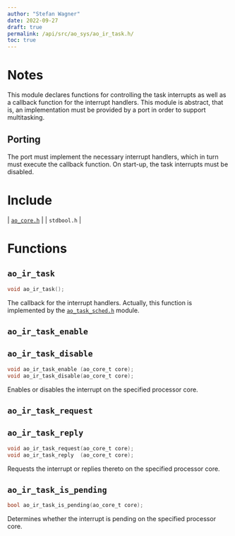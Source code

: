 ```yaml
---
author: "Stefan Wagner"
date: 2022-09-27
draft: true
permalink: /api/src/ao_sys/ao_ir_task.h/
toc: true
---
```


# Notes

This module declares functions for controlling the task interrupts as well as a callback function for the interrupt handlers. This module is abstract, that is, an implementation must be provided by a port in order to support multitasking.

## Porting

The port must implement the necessary interrupt handlers, which in turn must execute the callback function. On start-up, the task interrupts must be disabled.

# Include

| [`ao_core.h`](ao_core.h.md) |
| `stdbool.h` |

# Functions

## `ao_ir_task`

```c
void ao_ir_task();
```

The callback for the interrupt handlers. Actually, this function is implemented by the [`ao_task_sched.h`](ao_task_sched.h.md) module.

## `ao_ir_task_enable`
## `ao_ir_task_disable`

```c
void ao_ir_task_enable (ao_core_t core);
void ao_ir_task_disable(ao_core_t core);
```

Enables or disables the interrupt on the specified processor core.

## `ao_ir_task_request`
## `ao_ir_task_reply`

```c
void ao_ir_task_request(ao_core_t core);
void ao_ir_task_reply  (ao_core_t core);
```

Requests the interrupt or replies thereto on the specified processor core.

## `ao_ir_task_is_pending`

```c
bool ao_ir_task_is_pending(ao_core_t core);
```

Determines whether the interrupt is pending on the specified processor core.
